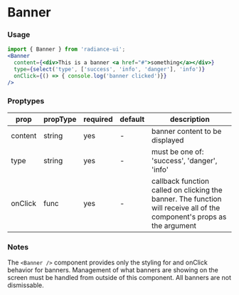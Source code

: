 # Banner
### Usage

```jsx
import { Banner } from 'radiance-ui';
<Banner
  content={<div>This is a banner <a href="#">something</a></div>}
  type={select('type', ['success', 'info', 'danger'], 'info')}
  onClick={() => { console.log('banner clicked')}}
/>
```

<!-- STORY -->

### Proptypes
| prop        | propType           | required | default | description                                                                                                                  |
|-------------|--------------------|----------|---------|------------------------------------------------------------------------------------------------------------------------------|
| content     | string             | yes      | -       | banner content to be displayed                                                                                               |
| type        | string             | yes      | -       | must be one of: 'success', 'danger', 'info'                                                                                  |
| onClick     | func               | yes      | -       | callback function called on clicking the banner. The function will receive all  of the component's props as the argument     |

### Notes
The `<Banner />` component provides only the styling for and onClick
behavior for banners. Management of what banners are showing on the screen
must be handled from outside of this component. All banners are not dismissable.
